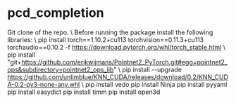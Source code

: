 # pcd_completion
Git clone of the repo. \\
Before running the package install the following libraries: \\
pip install torch==1.10.2+cu113 torchvision==0.11.3+cu113 torchaudio==0.10.2 -f https://download.pytorch.org/whl/torch_stable.html \\
pip install "git+https://github.com/erikwijmans/Pointnet2_PyTorch.git#egg=pointnet2_ops&subdirectory=pointnet2_ops_lib" \\
pip install --upgrade https://github.com/unlimblue/KNN_CUDA/releases/download/0.2/KNN_CUDA-0.2-py3-none-any.whl \\
pip install vedo
pip install Ninja
pip install pyyaml
pip install easydict
pip install timm
pip install open3d
